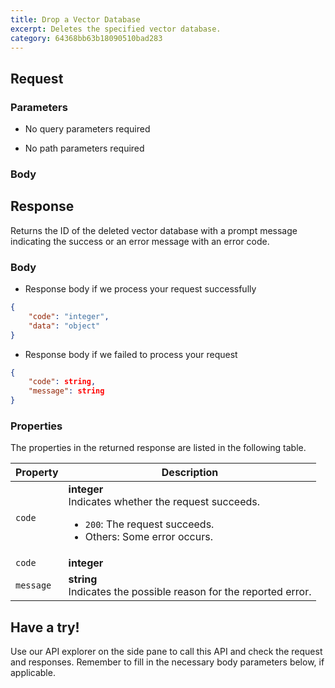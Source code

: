 ```yaml
---
title: Drop a Vector Database
excerpt: Deletes the specified vector database.
category: 64368bb63b18090510bad283
---
```


## Request

### Parameters

- No query parameters required



- No path parameters required

### Body



## Response

Returns the ID of the deleted vector database with a prompt message indicating the success or an error message with an error code.

### Body

- Response body if we process your request successfully

```json
{
    "code": "integer",
    "data": "object"
}
```

- Response body if we failed to process your request

```json
{
    "code": string,
    "message": string
}
```

### Properties

The properties in the returned response are listed in the following table.

| Property | Description                                                                                                                                  |
|----------|----------------------------------------------------------------------------------------------------------------------------------------------|
| `code`     | **integer**<br>Indicates whether the request succeeds.<br><ul><li>`200`: The request succeeds.</li><li>Others: Some error occurs.</li></ul> |
| `code` | **integer**<br> || `data` | **object**<br> |
| `message`  | **string**<br>Indicates the possible reason for the reported error. |

## Have a try!

Use our API explorer on the side pane to call this API and check the request and responses. Remember to fill in the necessary body parameters below, if applicable.